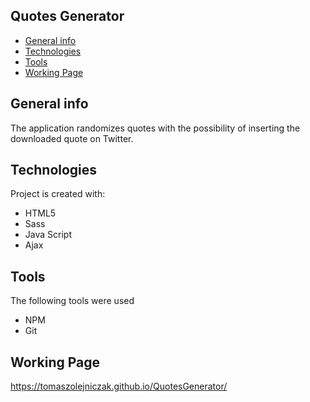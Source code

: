## Quotes Generator
* [General info](#general-info)
* [Technologies](#technologies)
* [Tools](#tools)
* [Working Page](#working-page)

## General info
The application randomizes quotes with the possibility of inserting the downloaded quote on Twitter.

## Technologies
Project is created with:
* HTML5
* Sass
* Java Script
* Ajax

## Tools
The following tools were used
* NPM
* Git

## Working Page
https://tomaszolejniczak.github.io/QuotesGenerator/
